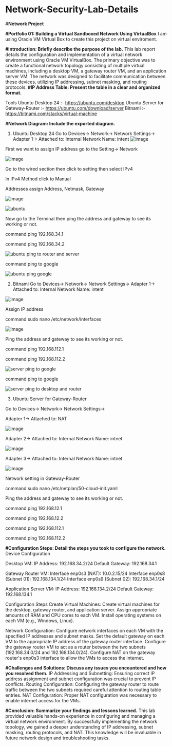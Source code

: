 # Network-Security-Lab-Details

#**Network Project**

**#Portfolio 01: Building a Virtual Sandboxed Network Using VirtualBox**
I am using Oracle VM Virtual Box to create this project on virtual enviroment.

**#Introduction: Briefly describe the purpose of the lab.**
This lab report details the configuration and implementation of a virtual network environment using Oracle VM VirtualBox. The primary objective was to create a functional network topology consisting of multiple virtual machines, including a desktop VM, a gateway router VM, and an application server VM. The network was designed to facilitate communication between these devices, utilizing IP addressing, subnet masking, and routing protocols.
**#IP Address Table: Present the table in a clear and organized format.**

Tools
Ubuntu Desktop 24 :- https://ubuntu.com/desktop
Ubuntu Server for Gateway-Router :- https://ubuntu.com/download/server
Bitnami :- https://bitnami.com/stacks/virtual-machine

**#Network Diagram: Include the exported diagram.**

1. Ubuntu Desktop 24
Go to Devices-> Network-> Network Settings-> Adapter 1-> Attached to: Internal Network Name: intent
![image](https://github.com/user-attachments/assets/befe4391-4908-4d55-84ee-bc4f7edfa6de)

First we want to assign IP address go to the Setting-> Network

![image](https://github.com/user-attachments/assets/c8270e49-e4c3-45b5-a871-a1278cf97e6b)

Go to the wired section then click to setting then select IPv4

In IPv4 Method click to Manual

Addresses assign Address, Netmask, Gateway

![image](https://github.com/user-attachments/assets/4ac17c88-7d17-425f-b69c-094c32df86f5)

![ubuntu](https://github.com/user-attachments/assets/75a2da58-cf2f-4cd3-82be-0ab22cccd03f)

Now go to the Terminal then ping the address and gateway to see its working or not.

command ping 192.168.34.1

command ping 192.168.34.2

![ubuntu ping to router and server](https://github.com/user-attachments/assets/ce0e4187-e324-487e-bfa6-f07be37a37ae)

command ping to google

![ubuntu ping google](https://github.com/user-attachments/assets/c915a37f-7575-47e2-a73e-2e93735bb665)


2. Bitnami
Go to Devices-> Network-> Network Settings-> Adapter 1-> Attached to: Internal Network Name: intent

![image](https://github.com/user-attachments/assets/d0ea5df2-17bc-4307-a703-e19365c77684)


Assign IP address

command sudo nano /etc/network/interfaces

![image](https://github.com/user-attachments/assets/e3f23724-407d-4671-b9d8-04cd2197cb2f)


Ping the address and gateway to see its working or not.

command ping 192.168.112.1

command ping 192.168.112.2

![server ping to google](https://github.com/user-attachments/assets/631295e0-2faa-48c7-92ce-b55d297eb9ee)

command ping to google

![server ping to desktop and router](https://github.com/user-attachments/assets/11a0be11-e04e-418e-a4cd-4339e14bfdaa)


3. Ubuntu Server for Gateway-Router
   
Go to Devices-> Network-> Network Settings->

Adapter 1-> Attached to: NAT

![image](https://github.com/user-attachments/assets/06145ecd-3501-4ae7-9776-fdcaeee13a09)

Adapter 2-> Attached to: Internal Network Name: intnet

![image](https://github.com/user-attachments/assets/5f7a94ee-9789-4157-9a05-8c43ba39341d)


Adapter 3-> Attached to: Internal Network Name: intnet

![image](https://github.com/user-attachments/assets/bccaf8bd-0b7c-4d7a-941f-9fdf58b5f305)

Network setting in Gateway-Router

command sudo nano /etc/netplan/50-cloud-init.yaml

Ping the address and gateway to see its working or not.

command ping 192.168.12.1

command ping 192.168.12.2

command ping 192.168.112.1

command ping 192.168.112.2














**#Configuration Steps: Detail the steps you took to configure the network.**
Device Configuration

Desktop VM:
IP Address: 192.168.34.2/24
Default Gateway: 192.168.34.1

Gateway Router VM:
Interface enp0s3 (NAT): 10.0.2.15/24
Interface enp0s8 (Subnet 01): 192.168.134.1/24
Interface enp0s9 (Subnet 02): 192.168.34.1/24

Application Server VM:
IP Address: 192.168.134.2/24
Default Gateway: 192.168.134.1

Configuration Steps
Create Virtual Machines:
Create virtual machines for the desktop, gateway router, and application server.
Assign appropriate amounts of RAM and CPU cores to each VM.
Install operating systems on each VM (e.g., Windows, Linux).

Network Configuration:
Configure network interfaces on each VM with the specified IP addresses and subnet masks.
Set the default gateway on each VM to the appropriate IP address of the gateway router interface.
Configure the gateway router VM to act as a router between the two subnets (192.168.34.0/24 and 192.168.134.0/24).
Configure NAT on the gateway router's enp0s3 interface to allow the VMs to access the internet.

**#Challenges and Solutions: Discuss any issues you encountered and how you resolved them.**
IP Addressing and Subnetting: Ensuring correct IP address assignment and subnet configuration was crucial to prevent IP conflicts.
Routing Configuration: Configuring the gateway router to route traffic between the two subnets required careful attention to routing table entries.
NAT Configuration: Proper NAT configuration was necessary to enable internet access for the VMs.

**#Conclusion: Summarize your findings and lessons learned.**
This lab provided valuable hands-on experience in configuring and managing a virtual network environment. By successfully implementing the network topology, we gained a deeper understanding of IP addressing, subnet masking, routing protocols, and NAT. This knowledge will be invaluable in future network design and troubleshooting tasks.

